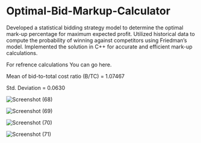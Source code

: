 # Optimal-Bid-Markup-Calculator

Developed a statistical bidding strategy model to determine the optimal mark-up percentage for maximum expected profit. Utilized historical data to compute the probability of winning against competitors using Friedman’s model. Implemented the solution in C++ for accurate and efficient mark-up calculations.




For refrence calculations You can go here.

Mean of bid-to-total cost ratio (B/TC) = 1.07467

Std. Deviation = 0.0630

![Screenshot (68)](https://github.com/Rishabh181/Optimal-Bid-Markup-Calculator/assets/84246861/ebe3c1c2-e0a7-4fbd-809d-c32134665914)

![Screenshot (69)](https://github.com/Rishabh181/Optimal-Bid-Markup-Calculator/assets/84246861/f869c252-3191-4a51-be7c-b6299776371f)

![Screenshot (70)](https://github.com/Rishabh181/Optimal-Bid-Markup-Calculator/assets/84246861/57317c5c-0a0e-45c3-9969-b819310501ac)

![Screenshot (71)](https://github.com/Rishabh181/Optimal-Bid-Markup-Calculator/assets/84246861/8483699e-1541-40d3-a62d-540dce762624)
